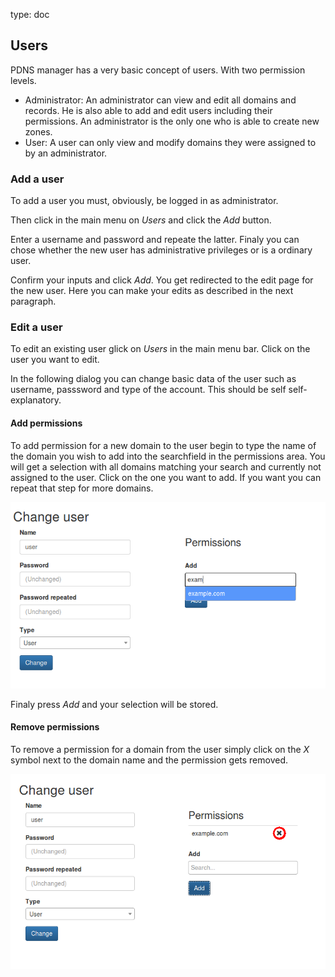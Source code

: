 type: doc

## Users

PDNS manager has a very basic concept of users. With two permission 
levels.

* Administrator: An administrator can view and edit all domains and 
records. He is also able to add and edit users including their 
permissions. An administrator is the only one who is able to create new 
zones.
* User: A user can only view and modify domains they were assigned to by
an administrator.

### Add a user

To add a user you must, obviously, be logged in as administrator. 

Then click in the main menu on *Users* and click the *Add* button.

Enter a username and password and repeate the latter. Finaly you can 
chose whether the new user has administrative privileges or is a 
ordinary user.

Confirm your inputs and click *Add*. You get redirected to the edit 
page for the new user. Here you can make your edits as described in the 
next paragraph.

### Edit a user

To edit an existing user glick on *Users* in the main menu bar. Click 
on the user you want to edit.

In the following dialog you can change basic data of the user such as 
username, passsword and type of the account. This should be self 
self-explanatory.

#### Add permissions

To add permission for a new domain to the user begin to type the name 
of the domain you wish to add into the searchfield in the permissions 
area. You will get a selection with all domains matching your search 
and currently not assigned to the user. Click on the one you want to 
add. If you want you can repeat that step for more domains.

![Screenshot](img/users.md/screenshot_1.png)

Finaly press *Add* and your selection will be stored.

#### Remove permissions

To remove a permission for a domain from the user simply click on the 
*X* symbol next to the domain name and the permission gets removed.

![Screenshot](img/users.md/screenshot_2.png)
